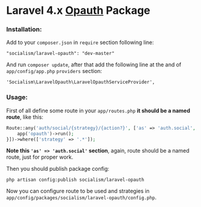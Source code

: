 # Laravel 4.x [Opauth](http://opauth.org/) Package

### Installation:

Add to your `composer.json` in `require` section following line:

    "socialism/laravel-opauth": "dev-master"

And run `composer update`, after that add the following line at the and of `app/config/app.php` `providers` section:

    'Socialism\LaravelOpauth\LaravelOpauthServiceProvider',


### Usage:

First of all define some route in your `app/routes.php` **it should be a named route**, like this:

```php
Route::any('auth/social/{strategy}/{action?}', ['as' => 'auth.social', function ($strategy, $action = 'request') {
    app('opauth')->run();
}])->where(['strategy' => '.*']);
```

**Note this `'as' => 'auth.social'` section**, again, route should be a named route, just for proper work.

Then you should publish package config:

    php artisan config:publish socialism/laravel-opauth

Now you can configure route to be used and strategies in `app/config/packages/socialism/laravel-opauth/config.php`.

